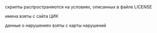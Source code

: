 скрипты распространяются на условиях, описанных в файле LICENSE

имена взяты с сайта ЦИК

данные о нарушениях взяты с карты нарушений
